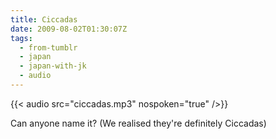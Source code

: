 ```yaml
---
title: Ciccadas
date: 2009-08-02T01:30:07Z
tags:
  - from-tumblr
  - japan
  - japan-with-jk
  - audio
---
```

{{< audio src="ciccadas.mp3" nospoken="true" />}}

Can anyone name it?  (We realised they're definitely Ciccadas)
